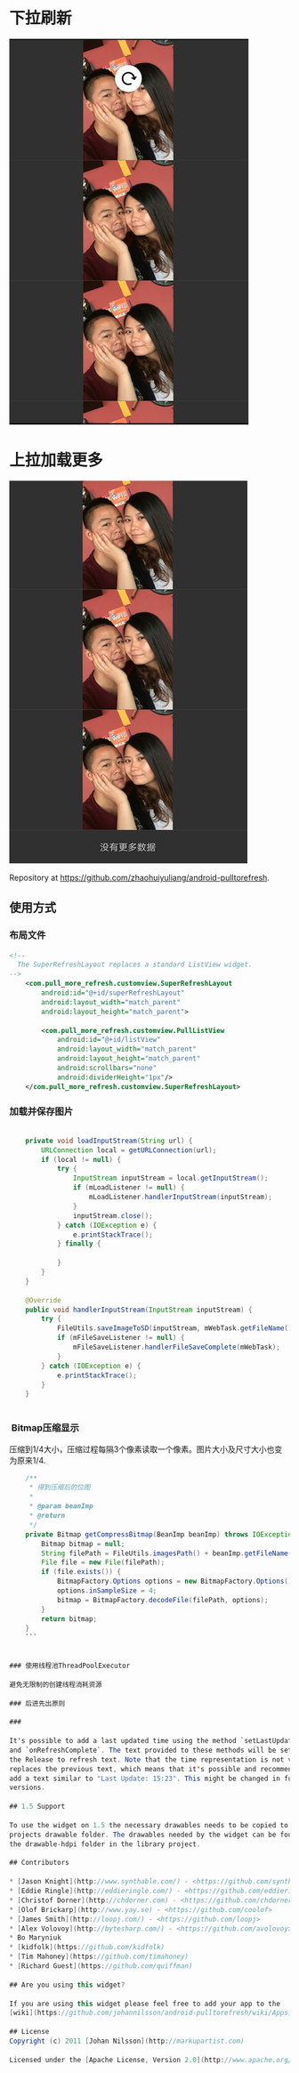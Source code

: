 # 下拉刷新

![下拉刷新](https://github.com/zhaohuiyuliang/android-pulltorefresh/blob/master/raw/master/pull_refresh.png)

# 上拉加载更多
![下拉加载更多](https://github.com/zhaohuiyuliang/android-pulltorefresh/blob/master/raw/master/more_refresh.png)

Repository at <https://github.com/zhaohuiyuliang/android-pulltorefresh>.

## 使用方式

### 布局文件

``` xml
<!--
  The SuperRefreshLayout replaces a standard ListView widget.
-->
    <com.pull_more_refresh.customview.SuperRefreshLayout
        android:id="@+id/superRefreshLayout"
        android:layout_width="match_parent"
        android:layout_height="match_parent">

        <com.pull_more_refresh.customview.PullListView
            android:id="@+id/listView"
            android:layout_width="match_parent"
            android:layout_height="match_parent"
            android:scrollbars="none"
            android:dividerHeight="1px"/>
    </com.pull_more_refresh.customview.SuperRefreshLayout>
```

### 加载并保存图片

``` java

    private void loadInputStream(String url) {
        URLConnection local = getURLConnection(url);
        if (local != null) {
            try {
                InputStream inputStream = local.getInputStream();
                if (mLoadListener != null) {
                    mLoadListener.handlerInputStream(inputStream);
                }
                inputStream.close();
            } catch (IOException e) {
                e.printStackTrace();
            } finally {

            }
        }
    }
    
    @Override
    public void handlerInputStream(InputStream inputStream) {
        try {
            FileUtils.saveImageToSD(inputStream, mWebTask.getFileName());
            if (mFileSaveListener != null) {
                mFileSaveListener.handlerFileSaveComplete(mWebTask);
            }
        } catch (IOException e) {
            e.printStackTrace();
        }
    }
    
```

###  Bitmap压缩显示

压缩到1/4大小，压缩过程每隔3个像素读取一个像素。图片大小及尺寸大小也变为原来1/4.
```java
    /**
     * 得到压缩后的位图
     *
     * @param beanImp
     * @return
     */
    private Bitmap getCompressBitmap(BeanImp beanImp) throws IOException {
        Bitmap bitmap = null;
        String filePath = FileUtils.imagesPath() + beanImp.getFileName();
        File file = new File(filePath);
        if (file.exists()) {
            BitmapFactory.Options options = new BitmapFactory.Options();
            options.inSampleSize = 4;
            bitmap = BitmapFactory.decodeFile(filePath, options);
        }
        return bitmap;
    }
    ```


### 使用线程池ThreadPoolExecutor

避免无限制的创建线程消耗资源

### 后进先出原则

### 

It's possible to add a last updated time using the method `setLastUpdated`
and `onRefreshComplete`. The text provided to these methods will be set below
the Release to refresh text. Note that the time representation is not validated
replaces the previous text, which means that it's possible and recommended to
add a text similar to "Last Update: 15:23". This might be changed in future
versions.

## 1.5 Support

To use the widget on 1.5 the necessary drawables needs to be copied to that
projects drawable folder. The drawables needed by the widget can be found in
the drawable-hdpi folder in the library project.

## Contributors

* [Jason Knight](http://www.synthable.com/) - <https://github.com/synthable>
* [Eddie Ringle](http://eddieringle.com/) - <https://github.com/eddieringle>
* [Christof Dorner](http://chdorner.com) - <https://github.com/chdorner>
* [Olof Brickarp](http://www.yay.se) - <https://github.com/coolof>
* [James Smith](http://loopj.com/) - <https://github.com/loopj>
* [Alex Volovoy](http://bytesharp.com/) - <https://github.com/avolovoy>
* Bo Maryniuk
* [kidfolk](https://github.com/kidfolk)
* [Tim Mahoney](https://github.com/timahoney)
* [Richard Guest](https://github.com/quiffman)

## Are you using this widget?

If you are using this widget please feel free to add your app to the
[wiki](https://github.com/johannilsson/android-pulltorefresh/wiki/Apps).

## License
Copyright (c) 2011 [Johan Nilsson](http://markupartist.com)

Licensed under the [Apache License, Version 2.0](http://www.apache.org/licenses/LICENSE-2.0.html)


